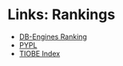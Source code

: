 # Links: Rankings

* [DB-Engines Ranking](https://db-engines.com/en/ranking)
* [PYPL](https://pypl.github.io/PYPL.html)
* [TIOBE Index](https://www.tiobe.com/tiobe-index/)
